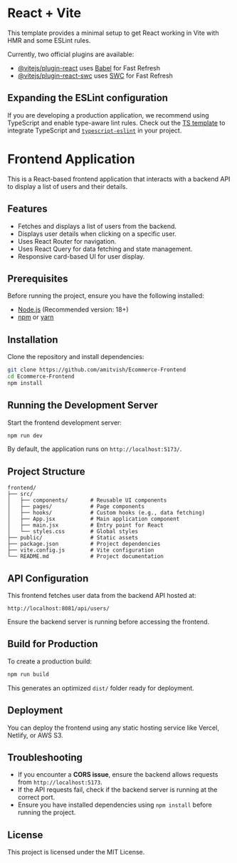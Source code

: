 # React + Vite

This template provides a minimal setup to get React working in Vite with HMR and some ESLint rules.

Currently, two official plugins are available:

- [@vitejs/plugin-react](https://github.com/vitejs/vite-plugin-react/blob/main/packages/plugin-react/README.md) uses [Babel](https://babeljs.io/) for Fast Refresh
- [@vitejs/plugin-react-swc](https://github.com/vitejs/vite-plugin-react-swc) uses [SWC](https://swc.rs/) for Fast Refresh

## Expanding the ESLint configuration

If you are developing a production application, we recommend using TypeScript and enable type-aware lint rules. Check out the [TS template](https://github.com/vitejs/vite/tree/main/packages/create-vite/template-react-ts) to integrate TypeScript and [`typescript-eslint`](https://typescript-eslint.io) in your project.

# Frontend Application

This is a React-based frontend application that interacts with a backend API to display a list of users and their details.

## Features
- Fetches and displays a list of users from the backend.
- Displays user details when clicking on a specific user.
- Uses React Router for navigation.
- Uses React Query for data fetching and state management.
- Responsive card-based UI for user display.

## Prerequisites
Before running the project, ensure you have the following installed:
- [Node.js](https://nodejs.org/) (Recommended version: 18+)
- [npm](https://www.npmjs.com/) or [yarn](https://yarnpkg.com/)

## Installation
Clone the repository and install dependencies:

```sh
git clone https://github.com/amitvish/Ecommerce-Frontend
cd Ecommerce-Frontend
npm install
```

## Running the Development Server
Start the frontend development server:

```sh
npm run dev
```

By default, the application runs on `http://localhost:5173/`.

## Project Structure
```
frontend/
├── src/
│   ├── components/       # Reusable UI components
│   ├── pages/            # Page components
│   ├── hooks/            # Custom hooks (e.g., data fetching)
│   ├── App.jsx           # Main application component
│   ├── main.jsx          # Entry point for React
│   └── styles.css        # Global styles
├── public/               # Static assets
├── package.json          # Project dependencies
├── vite.config.js        # Vite configuration
└── README.md             # Project documentation
```

## API Configuration
This frontend fetches user data from the backend API hosted at:
```
http://localhost:8081/api/users/
```
Ensure the backend server is running before accessing the frontend.

## Build for Production
To create a production build:

```sh
npm run build
```

This generates an optimized `dist/` folder ready for deployment.

## Deployment
You can deploy the frontend using any static hosting service like Vercel, Netlify, or AWS S3.

## Troubleshooting
- If you encounter a **CORS issue**, ensure the backend allows requests from `http://localhost:5173`.
- If the API requests fail, check if the backend server is running at the correct port.
- Ensure you have installed dependencies using `npm install` before running the project.

## License
This project is licensed under the MIT License.

